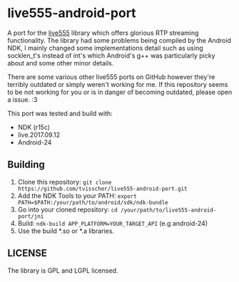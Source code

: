 # live555-android-port

A port for the [live555](http://www.live555.com) library which offers glorious RTP streaming functionality. The library had some problems being compiled by the Android NDK, I mainly changed some implementations detail such as using socklen_t's instead of int's which Android's g++ was particularly picky about and some other minor details.

There are some various other live555 ports on GitHub however they're terribly outdated or simply weren't working for me.
If this repository seems to be not working for you or is in danger of becoming outdated, please open a issue. :3 

This port was tested and build with:
* NDK (r15c)
* live.2017.09.12
* Android-24

## Building
1. Clone this repository: `git clone https://github.com/tvisscher/live555-android-port.git`
2. Add the NDK Tools to your PATH: `export PATH=$PATH:/your/path/to/android/sdk/ndk-bundle`
3. Go into your cloned repository: `cd /your/path/to/live555-android-port/jni`
4. Build: `ndk-build APP_PLATFORM=YOUR_TARGET_API` (e.g android-24)
5. Use the build *.so or *.a libraries.


## LICENSE
The library is GPL and LGPL licensed.
